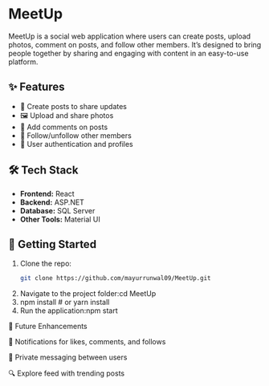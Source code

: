 # MeetUp

MeetUp is a social web application where users can create posts, upload photos, comment on posts, and follow other members. It’s designed to bring people together by sharing and engaging with content in an easy-to-use platform.

## ✨ Features
- 📌 Create posts to share updates
- 🖼️ Upload and share photos
- 💬 Add comments on posts
- 🤝 Follow/unfollow other members
- 👤 User authentication and profiles

## 🛠 Tech Stack
- **Frontend:** React 
- **Backend:** ASP.NET 
- **Database:** SQL Server 
- **Other Tools:** Material UI

## 🚀 Getting Started
1. Clone the repo:
   ```bash
   git clone https://github.com/mayurrunwal09/MeetUp.git

 2.  Navigate to the project folder:cd MeetUp
 3.  npm install   # or yarn install
 4.  Run the application:npm start

📌 Future Enhancements

🔔 Notifications for likes, comments, and follows

💬 Private messaging between users

🔍 Explore feed with trending posts



   

